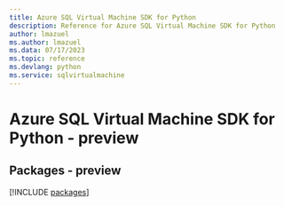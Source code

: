 ```yaml
---
title: Azure SQL Virtual Machine SDK for Python
description: Reference for Azure SQL Virtual Machine SDK for Python
author: lmazuel
ms.author: lmazuel
ms.data: 07/17/2023
ms.topic: reference
ms.devlang: python
ms.service: sqlvirtualmachine
---
```

# Azure SQL Virtual Machine SDK for Python - preview
## Packages - preview
[!INCLUDE [packages](sql-virtual-machine-index.md)]